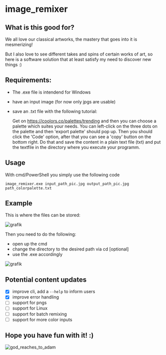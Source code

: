 # image_remixer

## What is this good for?

We all love our classical artworks, the mastery that goes into it is mesmerizing!

But I also love to see different takes and spins of certain works of art, so here is a software solution that at least satisfy my need to discover new things :)


## Requirements:
- The .exe file is intendend for Windows
- have an input image (for now only jpgs are usable)
- save an .txt file with the following tutorial:

	Get on https://coolors.co/palettes/trending and then you can choose a palette which suites your needs.
	You can left-click on the three dots on the palette and then 'export palette' should pop up.
	Then you should click the 'Code' option, after that you can see a 'copy' button on the bottom right.
	Do that and save the content in a plain text file (txt) and put the textfile in the directory where you execute your programm. 
  
 ## Usage 
With cmd/PowerShell you simply use the following code

`image_remixer.exe input_path_pic.jpg output_path_pic.jpg path_colorpalette.txt`

## Example
This is where the files can be stored:

![grafik](https://user-images.githubusercontent.com/104129468/164418601-b69f456c-2dd3-428d-8eab-2fbf2f1035cd.png)


Then you need to do the following:

- open up the cmd 
- change the directory to the desired path via cd [optional]
- use the .exe accordingly

![grafik](https://user-images.githubusercontent.com/104129468/164419288-c242a34c-7637-4468-9649-60e399e463f8.png)

## Potential content updates
- [X] improve cli, add a `--help` to inform users
- [X] improve error handling
- [ ] support for pngs
- [ ] support for Linux
- [ ] support for batch remixing
- [ ] support for more color inputs

## Hope you have fun with it! :)

![god_reaches_to_adam](https://user-images.githubusercontent.com/104129468/164423677-c98edfb4-f0b9-4733-8938-77a00ef3f962.png)

